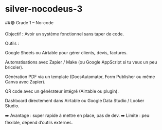 # silver-nocodeus-3
##🟢 Grade 1 – No-code

Objectif : Avoir un système fonctionnel sans taper de code.

Outils :

Google Sheets ou Airtable pour gérer clients, devis, factures.

Automatisations avec Zapier / Make (ou Google AppScript si tu veux un peu bricoler).

Génération PDF via un template (DocsAutomator, Form Publisher ou même Canva avec Zapier).

QR code avec un générateur intégré (Airtable ou plugin).

Dashboard directement dans Airtable ou Google Data Studio / Looker Studio.

➡️ Avantage : super rapide à mettre en place, pas de dev.
➡️ Limite : peu flexible, dépend d’outils externes.
